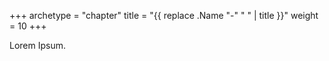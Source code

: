 +++
archetype = "chapter"
title = "{{ replace .Name "-" " " | title }}"
weight = 10
+++

Lorem Ipsum.